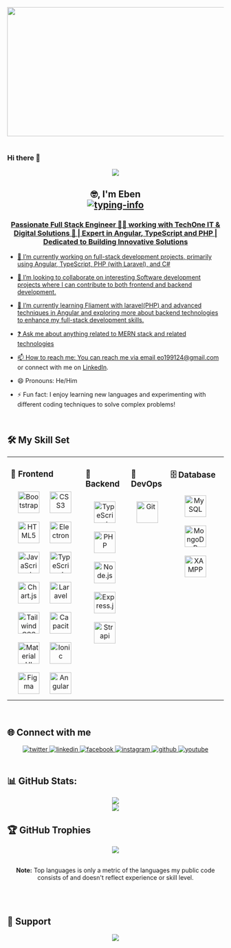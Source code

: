  

<div align="center">
<img src="https://miro.medium.com/v2/resize:fit:1400/format:webp/1*mnp6C50eyfjwu17Ew-9k5Q.jpeg" align="center" height="300" width="1000" />
</div>  

<br />

### Hi there 👋

<p align="center"> <img src="https://komarev.com/ghpvc/?username=ebenezerowusu&&style=flat-square" align="center" /> </p>

<h2 align="center">
    🤓, I'm Eben<br>
    <a href="https://github.com/ebenezerowusu">
        <img src="https://readme-typing-svg.herokuapp.com/?lines=Fullstack%20Developer👨‍💻;Angular%20Developer💪;Robotics%20Enthusiast%20💹&font=Fira&center=true&width=380&height=38&color=0056D2&vCenter=true&size=18&pause=1000" alt="typing-info">
<!--     </a>
    <a href="https://github.com/ladunjexa">
        <img src="https://github.com/ebenezerowusu/Redeemm/blob/output/github-contribution-grid-snake.gif" alt="snake" height="70%" width="70%"/>
    </a> -->
</h2>


<!-- <img src="https://komarev.com/ghpvc/?username=ebenezerowusu&&style=flat-square" align="center" />
<img src="https://komarev.com/ghpvc/?username=ebenezerowusu&label=Profile%20views&color=0e75b6&style=flat" alt="ebenezerowusu"/>
 -->
  


### <div align="center">Passionate Full Stack Engineer 👨‍💻 working with TechOne IT & Digital Solutions 🚀 | Expert in Angular, TypeScript and PHP | Dedicated to Building Innovative Solutions</div>  
  

- 🔭  I’m currently working on full-stack development projects, primarily using Angular, TypeScript, PHP (with Laravel), and C#  
  

- 👯    I’m looking to collaborate on interesting Software development projects where I can contribute to both frontend and backend development.  
  

- 🌱 I’m currently learning Fliament with laravel(PHP) and advanced techniques in Angular and exploring more about backend technologies to enhance my full-stack development skills.  
  

- ❓ Ask me about anything related to MERN stack and related technologies  
  

- 📫  How to reach me: You can reach me via email [eo199124@gmail.com](eo199124@gmail.com) or connect with me on [LinkedIn](https://www.linkedin.com/in/owusu-ebenezer-741864226/).  
  

- 😄 Pronouns: He/Him  
  

- ⚡ Fun fact: I enjoy learning new languages and experimenting with different coding techniques to solve complex problems!  
  

<br/>  


## 🛠️ My Skill Set  
<table border="0" cellspacing="0" cellpadding="0"><tr><td valign="top" width="33%">

### 🎨 Frontend  
<div align="center">  
<a href="https://getbootstrap.com/docs/3.4/javascript/" target="_blank"><img style="margin: 10px" src="https://profilinator.rishav.dev/skills-assets/bootstrap-plain.svg" alt="Bootstrap" height="50" /></a>  
<a href="https://www.w3schools.com/css/" target="_blank"><img style="margin: 10px" src="https://profilinator.rishav.dev/skills-assets/css3-original-wordmark.svg" alt="CSS3" height="50" /></a>  
<a href="https://en.wikipedia.org/wiki/HTML5" target="_blank"><img style="margin: 10px" src="https://profilinator.rishav.dev/skills-assets/html5-original-wordmark.svg" alt="HTML5" height="50" /></a>  
<a href="https://www.electronjs.org/" target="_blank"><img style="margin: 10px" src="https://profilinator.rishav.dev/skills-assets/electron-original.svg" alt="Electron" height="50" /></a>  
<a href="https://www.javascript.com/" target="_blank"><img style="margin: 10px" src="https://profilinator.rishav.dev/skills-assets/javascript-original.svg" alt="JavaScript" height="50" /></a>  
<a href="https://www.typescriptlang.org/" target="_blank"><img style="margin: 10px" src="https://profilinator.rishav.dev/skills-assets/typescript-original.svg" alt="TypeScript" height="50" /></a>  
<a href="https://www.chartjs.org/" target="_blank"><img style="margin: 10px" src="https://profilinator.rishav.dev/skills-assets/logo-title.svg" alt="Chart.js" height="50" /></a>  
<a href="https://laravel.com/" target="_blank"><img style="margin: 10px" src="https://profilinator.rishav.dev/skills-assets/laravel-plain-wordmark.svg" alt="Laravel" height="50" /></a>  
<a href="https://www.tailwindcss.com/" target="_blank"><img style="margin: 10px" src="https://profilinator.rishav.dev/skills-assets/tailwindcss.svg" alt="Tailwind CSS" height="50" /></a>  
<a href="https://www.capacitorjs.com/" target="_blank"><img style="margin: 10px" src="https://profilinator.rishav.dev/skills-assets/capacitor.svg" alt="Capacitor" height="50" /></a>  
<a href="https://mui.com/" target="_blank"><img style="margin: 10px" src="https://profilinator.rishav.dev/skills-assets/mui.png" alt="Material UI" height="50" /></a>  
<a href="https://www.ionicframework.com/" target="_blank"><img style="margin: 10px" src="https://profilinator.rishav.dev/skills-assets/ionic.svg" alt="Ionic" height="50" /></a>  
<a href="https://www.figma.com/" target="_blank"><img style="margin: 10px" src="https://profilinator.rishav.dev/skills-assets/figma-icon.svg" alt="Figma" height="50" /></a>  
<a href="https://angular.io/" target="_blank"><img style="margin: 10px" src="https://profilinator.rishav.dev/skills-assets/angularjs-original.svg" alt="Angular" height="50" /></a>  
</div>  

</td><td valign="top" width="20%">

### 🔧 Backend  
<div align="center">  
<a href="https://www.typescriptlang.org/" target="_blank"><img style="margin: 10px" src="https://profilinator.rishav.dev/skills-assets/typescript-original.svg" alt="TypeScript" height="50" /></a>  
<a href="https://www.php.net/" target="_blank"><img style="margin: 10px" src="https://profilinator.rishav.dev/skills-assets/php-original.svg" alt="PHP" height="50" /></a>  
<a href="https://nodejs.org/" target="_blank"><img style="margin: 10px" src="https://profilinator.rishav.dev/skills-assets/nodejs-original-wordmark.svg" alt="Node.js" height="50" /></a>  
<a href="https://expressjs.com/" target="_blank"><img style="margin: 10px" src="https://profilinator.rishav.dev/skills-assets/express-original-wordmark.svg" alt="Express.js" height="50" /></a>  
<a href="https://www.strapi.io/" target="_blank"><img style="margin: 10px" src="https://profilinator.rishav.dev/skills-assets/strapi.svg" alt="Strapi" height="50" /></a>  
</div>

</td><td valign="top" width="15%">



### 🚀 DevOps  
<div align="center">  
<a href="https://github.com/" target="_blank"><img style="margin: 10px" src="https://profilinator.rishav.dev/skills-assets/git-scm-icon.svg" alt="Git" height="50" /></a>  
</div>

</td><td valign="top" width="25%">
  
### 🗄️ Database  
<div align="center">  
<a href="https://www.mysql.com/" target="_blank"><img style="margin: 10px" src="https://profilinator.rishav.dev/skills-assets/mysql-original-wordmark.svg" alt="MySQL" height="50" /></a>  
<a href="https://www.mongodb.com/" target="_blank"><img style="margin: 10px" src="https://profilinator.rishav.dev/skills-assets/mongodb-original-wordmark.svg" alt="MongoDB" height="50" /></a>  
<a href="https://www.apachefriends.org/" target="_blank"><img style="margin: 10px" src="https://profilinator.rishav.dev/skills-assets/xampp.png" alt="XAMPP" height="50" /></a>  
</div>


</td></tr></table>  

<br/>  


## 🌐 Connect with me  
<div align="center">
<a href="https://twitter.com/MartiniGuy_51v0" target="_blank">
<img src=https://img.shields.io/badge/twitter-%2300acee.svg?&style=for-the-badge&logo=twitter&logoColor=white alt=twitter style="margin-bottom: 5px;" />
</a>
<a href="https://linkedin.com/in/owusu-ebenezer-741864226" target="_blank">
<img src=https://img.shields.io/badge/linkedin-%231E77B5.svg?&style=for-the-badge&logo=linkedin&logoColor=white alt=linkedin style="margin-bottom: 5px;" />
</a>
<a href="https://www.facebook.com/ebenezer.shoot" target="_blank">
<img src=https://img.shields.io/badge/facebook-%232E87FB.svg?&style=for-the-badge&logo=facebook&logoColor=white alt=facebook style="margin-bottom: 5px;" />
</a>
<a href="https://instagram.com/owusuebenezer108" target="_blank">
<img src=https://img.shields.io/badge/instagram-%23000000.svg?&style=for-the-badge&logo=instagram&logoColor=white alt=instagram style="margin-bottom: 5px;" />
</a>
<a href="https://github.com/ebenezerowusu" target="_blank">
<img src=https://img.shields.io/badge/github-%2324292e.svg?&style=for-the-badge&logo=github&logoColor=white alt=github style="margin-bottom: 5px;" />
</a>
<a href="https://www.youtube.com/user/ebenezerowusu3611" target="_blank">
<img src=https://img.shields.io/badge/youtube-%23EE4831.svg?&style=for-the-badge&logo=youtube&logoColor=white alt=youtube style="margin-bottom: 5px;" />
</a>  
</div>  
  
<br/>  


## 📊 GitHub Stats: 
<div align="center">
  
![](https://github-readme-stats.vercel.app/api?username=ebenezerowusu&theme=merko&hide_border=false&include_all_commits=true&count_private=false)<br/>
![](https://github-readme-streak-stats.herokuapp.com/?user=ebenezerowusu&theme=merko&hide_border=false)<br/>
<!-- ![](https://github-readme-stats.vercel.app/api/top-langs/?username=ebenezerowusu&theme=merko&hide_border=false&include_all_commits=true&count_private=false&layout=compact) -->

</div> 

## 🏆 GitHub Trophies
<div align="center">
  
![](https://github-profile-trophy.vercel.app/?username=ebenezerowusu&theme=merko&no-frame=true&no-bg=true&margin-w=4)

<br/>
  <b>Note:</b> Top languages is only a metric of the languages my public code consists of and doesn't reflect experience or skill level.
<br/>

</div> 

<br/>  


<!-- ## 📝 Recent Blog Posts  -->
  

<br/>  

  

<br/>  
 

## 💸 Support
<div align="center">
            <a href="https://www.buymeacoffee.com/owusuebenezer" target="_blank" style="display: inline-block;">
                <img
                    src="https://img.shields.io/badge/Donate-Buy%20Me%20A%20Coffee-orange.svg?style=flat-square&logo=buymeacoffee" 
                    align="center"
                />
            </a></div>
<br />
